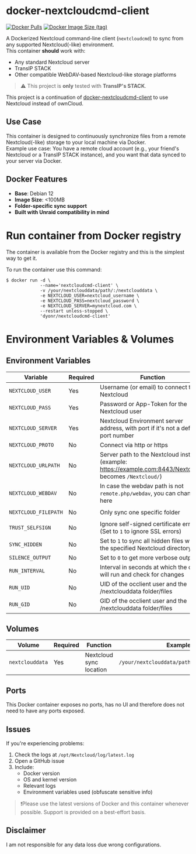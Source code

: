 # docker-nextcloudcmd-client
[![Docker Pulls](https://img.shields.io/docker/pulls/dyonr/nextcloudcmd-client)](https://hub.docker.com/r/dyonr/nextcloudcmd-client)
[![Docker Image Size (tag)](https://img.shields.io/docker/image-size/dyonr/nextcloudcmd-client/latest)](https://hub.docker.com/r/dyonr/nextcloudcmd-client)  

A Dockerized Nextcloud command-line client (`nextcloudcmd`) to sync from any supported Nextcloud(-like) environment.  
This container **should** work with:  
- Any standard Nextcloud server
- TransIP STACK
- Other compatible WebDAV-based Nextcloud-like storage platforms  

> ⚠️ This project is **only** tested with **TransIP's STACK**.
  
This project is a continuation of [docker-nextcloudcmd-client](https://github.com/DyonR/docker-nextcloudcmd-client) to use Nextcloud instead of ownCloud.  

  
## Use Case
This container is designed to continuously synchronize files from a remote Nextcloud(-like) storage to your local machine via Docker.  
Example use case: You have a remote cloud account (e.g., your friend's Nextcloud or a TransIP STACK instance), and you want that data synced to your server via Docker.

## Docker Features

- **Base**: Debian 12
- **Image Size**: <100MB
- **Folder-specific sync support**
- **Built with Unraid compatibility in mind**

# Run container from Docker registry
The container is available from the Docker registry and this is the simplest way to get it.

To run the container use this command:
```
$ docker run -d \
             --name='nextcloudcmd-client' \
             -v /your/nextclouddata/path/:/nextclouddata \
             -e NEXTCLOUD_USER=nextcloud_username \
             -e NEXTCLOUD_PASS=nextcloud_password \
             -e NEXTCLOUD_SERVER=mynextcloud.com \
             --restart unless-stopped \
             'dyonr/nextcloudcmd-client'
```

# Environment Variables & Volumes
## Environment Variables
| Variable | Required | Function | Example | Default |
|----------|----------|----------|----------|----------|
|`NEXTCLOUD_USER`| Yes | Username (or email) to connect to Nextcloud |`NEXTCLOUD_USER=dyonr`||
|`NEXTCLOUD_PASS`| Yes | Password or App-Token for the Nextcloud user |`NEXTCLOUD_PASS=ac98df79ed7fb`||
|`NEXTCLOUD_SERVER`| Yes | Nextcloud Environment server address, with port if it's not a default port number |`NEXTCLOUD_SERVER=example.com:8443`||
|`NEXTCLOUD_PROTO`| No | Connect via http or https |`NEXTCLOUD_PROTO=https`|`https`|
|`NEXTCLOUD_URLPATH`| No | Server path to the Nextcloud instance (example: https://example.com:8443/Nextcloud/ becomes `/Nextcloud/`) |`NEXTCLOUD_URLPATH=/Nextcloud/`| `/Nextcloud/`|
|`NEXTCLOUD_WEBDAV`| No | In case the webdav path is not `remote.php/webdav`, you can change it here |`NEXTCLOUD_WEBDAV=remote.php/webdav`| `remote.php/webdav` |
|`NEXTCLOUD_FILEPATH`| No | Only sync one specific folder |`NEXTCLOUD_FILEPATH=/Pictures/Holiday-2020`|`/`|
|`TRUST_SELFSIGN`| No | Ignore self-signed certificate errors (Set to `1` to ignore SSL errors)|`TRUST_SELFSIGN=0`|`0`|
|`SYNC_HIDDEN`| No | Set to `1` to sync all hidden files within the specified Nextcloud directory|`SYNC_HIDDEN=0`|`0`|
|`SILENCE_OUTPUT`| No | Set to `0` to get more verbose output |`SILENCE_OUTPUT=1`|`1`|
|`RUN_INTERVAL`| No | Interval in seconds at which the client will run and check for changes |`RUN_INTERVAL=60`|`30`|
|`RUN_UID`| No | UID of the occlient user and the /nextclouddata folder/files |`RUN_UID=99`|`99`|
|`RUN_GID`| No | GID of the occlient user and the /nextclouddata folder/files |`RUN_GID=100`|`100`|

## Volumes
| Volume | Required | Function | Example |
|----------|----------|----------|----------|
| `nextclouddata` | Yes | Nextcloud sync location | `/your/nextclouddata/path/:/nextclouddata`|

## Ports
This Docker container exposes no ports, has no UI and therefore does not need to have any ports exposed.

## Issues
If you're experiencing problems:

1. Check the logs at `/opt/Nextcloud/log/latest.log`
2. Open a GitHub issue
3. Include:
   - Docker version
   - OS and kernel version
   - Relevant logs
   - Environment variables used (obfuscate sensitive info)

> ❗Please use the latest versions of Docker and this container whenever possible. Support is provided on a best-effort basis.

## Disclaimer
I am not responsible for any data loss due wrong configurations.

